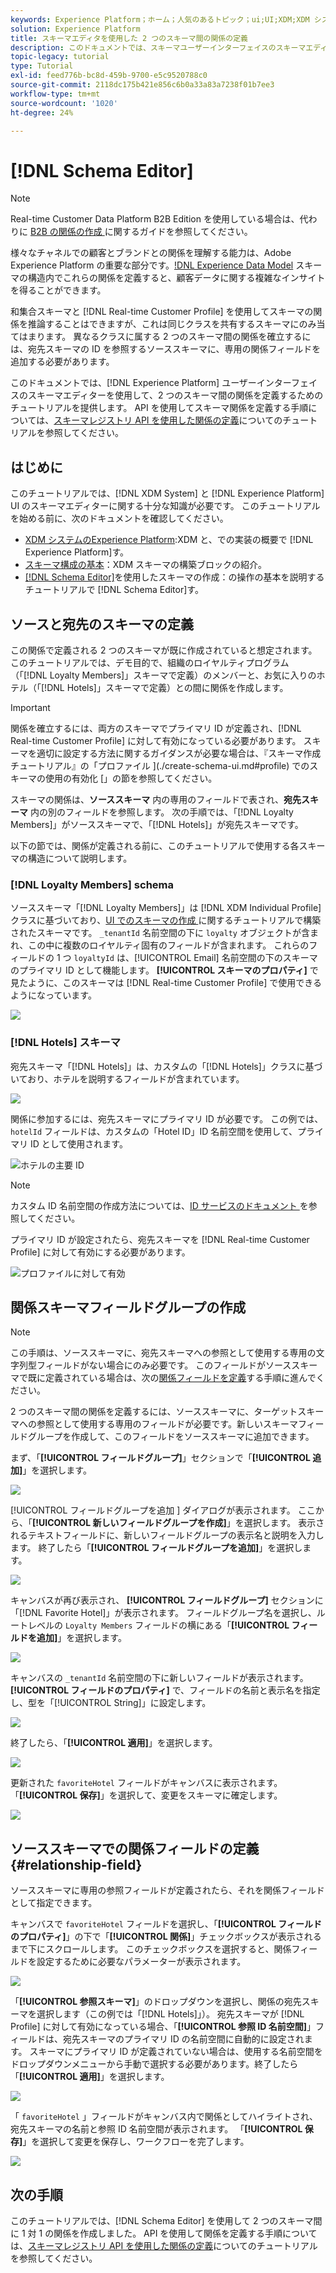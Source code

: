 ```yaml
---
keywords: Experience Platform；ホーム；人気のあるトピック；ui;UI;XDM;XDM システム；エクスペリエンスデータモデル；エクスペリエンスデータモデル；エクスペリエンスデータモデル；データモデル；データモデル；データモデル；スキーマエディタ；スキーマ；スキーマ；スキーマ；作成；関係；参照；
solution: Experience Platform
title: スキーマエディタを使用した 2 つのスキーマ間の関係の定義
description: このドキュメントでは、スキーマユーザーインターフェイスのスキーマエディタを使用して 2 つのスキーマ間の関係を定義するExperience Platformを提供します。
topic-legacy: tutorial
type: Tutorial
exl-id: feed776b-bc8d-459b-9700-e5c9520788c0
source-git-commit: 2118dc175b421e856c6b0a33a83a7238f01b7ee3
workflow-type: tm+mt
source-wordcount: '1020'
ht-degree: 24%

---
```


# [!DNL Schema Editor]

>[!NOTE]
>
>Real-time Customer Data Platform B2B Edition を使用している場合は、代わりに [B2B の関係の作成 ](./relationship-b2b.md) に関するガイドを参照してください。

様々なチャネルでの顧客とブランドとの関係を理解する能力は、Adobe Experience Platform の重要な部分です。[!DNL Experience Data Model](XDM) スキーマの構造内でこれらの関係を定義すると、顧客データに関する複雑なインサイトを得ることができます。

和集合スキーマと [!DNL Real-time Customer Profile] を使用してスキーマの関係を推論することはできますが、これは同じクラスを共有するスキーマにのみ当てはまります。 異なるクラスに属する 2 つのスキーマ間の関係を確立するには、宛先スキーマの ID を参照するソーススキーマに、専用の関係フィールドを追加する必要があります。

このドキュメントでは、[!DNL Experience Platform] ユーザーインターフェイスのスキーマエディターを使用して、2 つのスキーマ間の関係を定義するためのチュートリアルを提供します。 API を使用してスキーマ関係を定義する手順については、[スキーマレジストリ API を使用した関係の定義](relationship-api.md)についてのチュートリアルを参照してください。

## はじめに

このチュートリアルでは、[!DNL XDM System] と [!DNL Experience Platform] UI のスキーマエディターに関する十分な知識が必要です。 このチュートリアルを始める前に、次のドキュメントを確認してください。

* [XDM システムのExperience Platform](../home.md):XDM と、での実装の概要で [!DNL Experience Platform]す。
* [スキーマ構成の基本](../schema/composition.md)：XDM スキーマの構築ブロックの紹介。
* [ [!DNL Schema Editor]](create-schema-ui.md)を使用したスキーマの作成：の操作の基本を説明するチュートリアルで [!DNL Schema Editor]す。

## ソースと宛先のスキーマの定義

この関係で定義される 2 つのスキーマが既に作成されていると想定されます。このチュートリアルでは、デモ目的で、組織のロイヤルティプログラム（「[!DNL Loyalty Members]」スキーマで定義）のメンバーと、お気に入りのホテル（「[!DNL Hotels]」スキーマで定義）との間に関係を作成します。

>[!IMPORTANT]
>
>関係を確立するには、両方のスキーマでプライマリ ID が定義され、[!DNL Real-time Customer Profile] に対して有効になっている必要があります。 スキーマを適切に設定する方法に関するガイダンスが必要な場合は、『スキーマ作成チュートリアル』の「プロファイル ](./create-schema-ui.md#profile) でのスキーマの使用の有効化 [」の節を参照してください。

スキーマの関係は、**ソーススキーマ** 内の専用のフィールドで表され、**宛先スキーマ** 内の別のフィールドを参照します。 次の手順では、「[!DNL Loyalty Members]」がソーススキーマで、「[!DNL Hotels]」が宛先スキーマです。

以下の節では、関係が定義される前に、このチュートリアルで使用する各スキーマの構造について説明します。

### [!DNL Loyalty Members] schema

ソーススキーマ「[!DNL Loyalty Members]」は [!DNL XDM Individual Profile] クラスに基づいており、[UI でのスキーマの作成 ](create-schema-ui.md) に関するチュートリアルで構築されたスキーマです。 `_tenantId` 名前空間の下に `loyalty` オブジェクトが含まれ、この中に複数のロイヤルティ固有のフィールドが含まれます。 これらのフィールドの 1 つ `loyaltyId` は、[!UICONTROL Email] 名前空間の下のスキーマのプライマリ ID として機能します。 **[!UICONTROL スキーマのプロパティ]** で見たように、このスキーマは [!DNL Real-time Customer Profile] で使用できるようになっています。

![](../images/tutorials/relationship/loyalty-members.png)

### [!DNL Hotels] スキーマ

宛先スキーマ「[!DNL Hotels]」は、カスタムの「[!DNL Hotels]」クラスに基づいており、ホテルを説明するフィールドが含まれています。

![](../images/tutorials/relationship/hotels.png)

関係に参加するには、宛先スキーマにプライマリ ID が必要です。 この例では、 `hotelId` フィールドは、カスタムの「Hotel ID」ID 名前空間を使用して、プライマリ ID として使用されます。

![ホテルの主要 ID](../images/tutorials/relationship/hotel-identity.png)

>[!NOTE]
>
>カスタム ID 名前空間の作成方法については、[ID サービスのドキュメント ](../../identity-service/namespaces.md#manage-namespaces) を参照してください。

プライマリ ID が設定されたら、宛先スキーマを [!DNL Real-time Customer Profile] に対して有効にする必要があります。

![プロファイルに対して有効](../images/tutorials/relationship/hotel-profile.png)

## 関係スキーマフィールドグループの作成

>[!NOTE]
>
>この手順は、ソーススキーマに、宛先スキーマへの参照として使用する専用の文字列型フィールドがない場合にのみ必要です。 このフィールドがソーススキーマで既に定義されている場合は、次の[関係フィールドを定義](#relationship-field)する手順に進んでください。

2 つのスキーマ間の関係を定義するには、ソーススキーマに、ターゲットスキーマへの参照として使用する専用のフィールドが必要です。新しいスキーマフィールドグループを作成して、このフィールドをソーススキーマに追加できます。

まず、「**[!UICONTROL フィールドグループ]**」セクションで「**[!UICONTROL 追加]**」を選択します。

![](../images/tutorials/relationship/loyalty-add-field-group.png)

[!UICONTROL  フィールドグループを追加 ] ダイアログが表示されます。 ここから、「**[!UICONTROL 新しいフィールドグループを作成]**」を選択します。 表示されるテキストフィールドに、新しいフィールドグループの表示名と説明を入力します。 終了したら「**[!UICONTROL フィールドグループを追加]**」を選択します。

![](../images/tutorials/relationship/create-field-group.png)

キャンバスが再び表示され、 **[!UICONTROL フィールドグループ]** セクションに「[!DNL Favorite Hotel]」が表示されます。 フィールドグループ名を選択し、ルートレベルの `Loyalty Members` フィールドの横にある「**[!UICONTROL フィールドを追加]**」を選択します。

![](../images/tutorials/relationship/loyalty-add-field.png)

キャンバスの `_tenantId` 名前空間の下に新しいフィールドが表示されます。 **[!UICONTROL フィールドのプロパティ]** で、フィールドの名前と表示名を指定し、型を「[!UICONTROL String]」に設定します。

![](../images/tutorials/relationship/relationship-field-details.png)

終了したら、「**[!UICONTROL 適用]**」を選択します。

![](../images/tutorials/relationship/relationship-field-apply.png)

更新された `favoriteHotel` フィールドがキャンバスに表示されます。 「**[!UICONTROL 保存]**」を選択して、変更をスキーマに確定します。

![](../images/tutorials/relationship/relationship-field-save.png)

## ソーススキーマでの関係フィールドの定義 {#relationship-field}

ソーススキーマに専用の参照フィールドが定義されたら、それを関係フィールドとして指定できます。

キャンバスで `favoriteHotel` フィールドを選択し、「**[!UICONTROL フィールドのプロパティ]**」の下で「**[!UICONTROL 関係]**」チェックボックスが表示されるまで下にスクロールします。 このチェックボックスを選択すると、関係フィールドを設定するために必要なパラメーターが表示されます。

![](../images/tutorials/relationship/relationship-checkbox.png)

「**[!UICONTROL 参照スキーマ]**」のドロップダウンを選択し、関係の宛先スキーマを選択します（この例では「[!DNL Hotels]」）。 宛先スキーマが [!DNL Profile] に対して有効になっている場合、「**[!UICONTROL 参照 ID 名前空間]**」フィールドは、宛先スキーマのプライマリ ID の名前空間に自動的に設定されます。 スキーマにプライマリ ID が定義されていない場合は、使用する名前空間をドロップダウンメニューから手動で選択する必要があります。終了したら「**[!UICONTROL 適用]**」を選択します。

![](../images/tutorials/relationship/reference-schema-id-namespace.png)

「 `favoriteHotel` 」フィールドがキャンバス内で関係としてハイライトされ、宛先スキーマの名前と参照 ID 名前空間が表示されます。 「**[!UICONTROL 保存]**」を選択して変更を保存し、ワークフローを完了します。

![](../images/tutorials/relationship/relationship-save.png)

## 次の手順

このチュートリアルでは、[!DNL Schema Editor] を使用して 2 つのスキーマ間に 1 対 1 の関係を作成しました。 API を使用して関係を定義する手順については、[スキーマレジストリ API を使用した関係の定義](relationship-api.md)についてのチュートリアルを参照してください。
